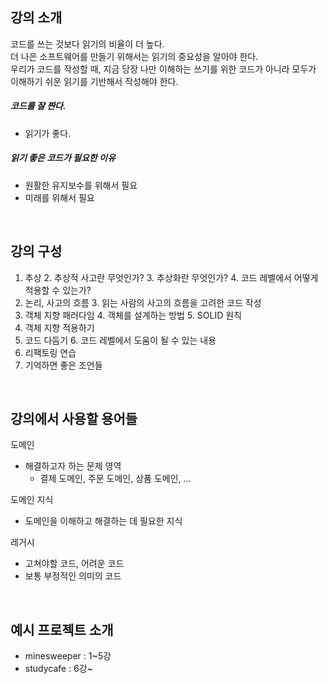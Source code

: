 
## 강의 소개

코드를 쓰는 것보다 읽기의 비율이 더 높다.  
더 나은 소프트웨어를 만들기 위해서는 읽기의 중요성을 알아야 한다.  
우리가 코드를 작성할 때, 지금 당장 나만 이해하는 쓰기를 위한 코드가 아니라 모두가 이해하기 쉬운 읽기를 기반해서 작성해야 한다.

##### 코드를 잘 짠다.
- 읽기가 좋다.

##### 읽기 좋은 코드가 필요한 이유
- 원활한 유지보수를 위해서 필요
- 미래를 위해서 필요

<br />

## 강의 구성

1. 추상
   2. 추상적 사고란 무엇인가?
   3. 추상화란 무엇인가?
   4. 코드 레벨에서 어떻게 적용할 수 있는가?
2. 논리, 사고의 흐름
   3. 읽는 사람의 사고의 흐름을 고려한 코드 작성
3. 객체 지향 패러다임
   4. 객체를 설계하는 방법
   5. SOLID 원칙
4. 객체 지향 적용하기
5. 코드 다듬기
   6. 코드 레벨에서 도움이 될 수 있는 내용
6. 리팩토링 연습
7. 기억하면 좋은 조언들

<br />

## 강의에서 사용할 용어들

도메인
- 해결하고자 하는 문제 영역
  - 결제 도메인, 주문 도메인, 상품 도메인, ...

도메인 지식
- 도메인을 이해하고 해결하는 데 필요한 지식

레거시
- 고쳐야할 코드, 어려운 코드
- 보통 부정적인 의미의 코드

<br />

## 예시 프로젝트 소개

- minesweeper : 1~5강
- studycafe : 6강~